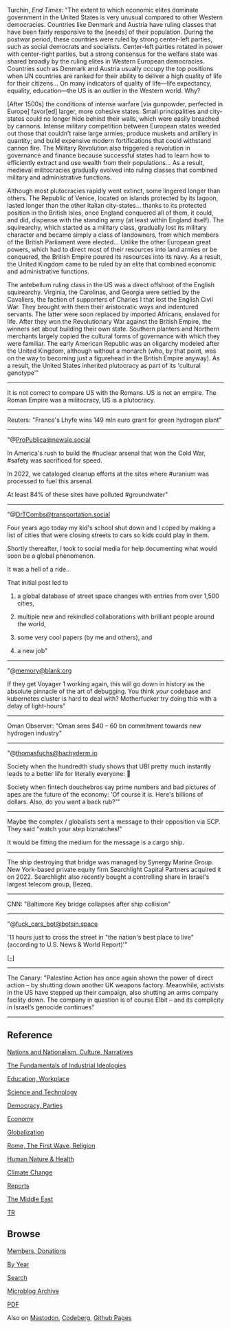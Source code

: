 
Turchin, *End Times*: "The extent to which economic elites dominate
government in the United States is very unusual compared to other
Western democracies. Countries like Denmark and Austria have ruling
classes that have been fairly responsive to the [needs] of their
population. During the postwar period, these countries were ruled by
strong center-left parties, such as social democrats and
socialists. Center-left parties rotated in power with center-right
parties, but a strong consensus for the welfare state was shared
broadly by the ruling elites in Western European
democracies. Countries such as Denmark and Austria usually occupy the
top positions when UN countries are ranked for their ability to
deliver a high quality of life for their citizens... On many
indicators of quality of life—life expectancy, equality, education—the
US is an outlier in the Western world. Why?

[After 1500s] the conditions of intense warfare [via gunpowder,
perfected in Europe] favor[ed] larger, more cohesive states. Small
principalities and city-states could no longer hide behind their
walls, which were easily breached by cannons. Intense military
competition between European states weeded out those that couldn’t
raise large armies; produce muskets and artillery in quantity; and
build expensive modern fortifications that could withstand cannon
fire. The Military Revolution also triggered a revolution in
governance and finance because successful states had to learn how to
efficiently extract and use wealth from their populations... As a
result, medieval militocracies gradually evolved into ruling classes
that combined military and administrative functions.

Although most plutocracies rapidly went extinct, some lingered longer
than others. The Republic of Venice, located on islands protected by
its lagoon, lasted longer than the other Italian city-states... thanks
to its protected position in the British Isles, once England conquered
all of them, it could, and did, dispense with the standing army (at
least within England itself). The squirearchy, which started as a
military class, gradually lost its military character and became
simply a class of landowners, from which members of the British
Parliament were elected... Unlike the other European great powers,
which had to direct most of their resources into land armies or be
conquered, the British Empire poured its resources into its navy. As a
result, the United Kingdom came to be ruled by an elite that combined
economic and administrative functions.

The antebellum ruling class in the US was a direct offshoot of the
English squirearchy. Virginia, the Carolinas, and Georgia were settled
by the Cavaliers, the faction of supporters of Charles I that lost the
English Civil War. They brought with them their aristocratic ways and
indentured servants.  The latter were soon replaced by imported
Africans, enslaved for life. After they won the Revolutionary War
against the British Empire, the winners set about building their own
state. Southern planters and Northern merchants largely copied the
cultural forms of governance with which they were familiar. The early
American Republic was an oligarchy modeled after the United Kingdom,
although without a monarch (who, by that point, was on the way to
becoming just a figurehead in the British Empire anyway). As a result,
the United States inherited plutocracy as part of its 'cultural
genotype'"

---

It is not correct to compare US with the Romans. US is not an empire.
The Roman Empire was a militocracy, US is a plutocracy.

---

Reuters: "France's Lhyfe wins 149 mln euro grant for green hydrogen plant"

---

"@ProPublica@newsie.social

In America's rush to build the #nuclear arsenal that won the Cold War,
\#safety was sacrificed for speed.

In 2022, we cataloged cleanup efforts at the sites where #uranium was
processed to fuel this arsenal.

At least 84% of these sites have polluted #groundwater"

---

"@DrTCombs@transportation.social

Four years ago today my kid's school shut down and I coped by making a
list of cities that were closing streets to cars so kids could play in
them.

Shortly thereafter, I took to social media for help documenting what
would soon be a global phenomenon.

It was a hell of a ride..

That initial post led to

1. a global database of street space changes with entries from over 1,500 cities, 

2. multiple new and rekindled collaborations with brilliant people around the world, 

3. some very cool papers (by me and others), and

4. a new job"

---

"@memory@blank.org

If they get Voyager 1 working again, this will go down in history as
the absolute pinnacle of the art of debugging. You think _your_
codebase and kubernetes cluster is hard to deal with? Motherfucker try
doing this with a delay of light-hours"

---

Oman Observer: "Oman sees $40 – 60 bn commitment towards new hydrogen
industry"

---

"@thomasfuchs@hachyderm.io

Society when the hundredth study shows that UBI pretty much instantly
leads to a better life for literally everyone: 🤷

Society when fintech douchebros say prime numbers and bad pictures of
apes are the future of the economy: 'Of course it is. Here's billions
of dollars. Also, do you want a back rub?'"

---

Maybe the complex / globalists sent a message to their opposition via
SCP. They said "watch your step biznatches!"

It would be fitting the medium for the message is a cargo ship.

---

The ship destroying that bridge was managed by Synergy Marine Group.
New York-based private equity firm Searchlight Capital Partners
acquired it on 2022. Searchlight also recently bought a controlling
share in Israel's largest telecom group, Bezeq.

---

CNN: "Baltimore Key bridge collapses after ship collision"

---

"@fuck_cars_bot@botsin.space

'11 hours just to cross the street in "the nation's best place to
live" (according to U.S. News &amp; World Report)'"

[[-]](https://files.botsin.space/media_attachments/files/112/108/882/108/494/211/original/dd3700ace4c02fcd.jpeg)

---

The Canary: "Palestine Action has once again shown the power of direct
action – by shutting down another UK weapons factory. Meanwhile,
activists in the US have stepped up their campaign, also shutting an
arms company facility down. The company in question is of course Elbit
– and its complicity in Israel‘s genocide continues"

---

## Reference

[Nations and Nationalism, Culture, Narratives](0119/2013/02/nations-and-nationalism.html)

[The Fundamentals of Industrial Ideologies](0119/2011/04/fundamentals-of-industrial-ideologies.html)

[Education, Workplace](0119/2017/09/education-workplace.html)

[Science and Technology](0119/2018/09/science-technology.html)

[Democracy, Parties](0119/2016/11/democracy.html)

[Economy](2021/01/economy.html)

[Globalization](0119/2018/09/globalization.html)

[Rome, The First Wave, Religion](0119/2017/12/rome.html)

[Human Nature & Health](2020/07/human-nature.html)

[Climate Change](2022/01/climate.html)

[Reports](2021/01/reports.html)

[The Middle East](0119/2019/07/middleeast.html)

[TR](../tr/index.html)

## Browse

[Members, Donations](2022/08/members.html)

[By Year](years.html)

[Search](search.html)

[Microblog Archive](mbl/index.html)

[PDF](https://drive.google.com/uc?export=view&id=1FSi-1MnqXVq_PVTEXzzflwN8-7h92N_R)

Also on 
[Mastodon](https://fosstodon.org/@muratk5n),
[Codeberg](https://muratk5n.codeberg.page/en/),
[Github Pages](https://muratk5n.github.io/thirdwave/en/)
